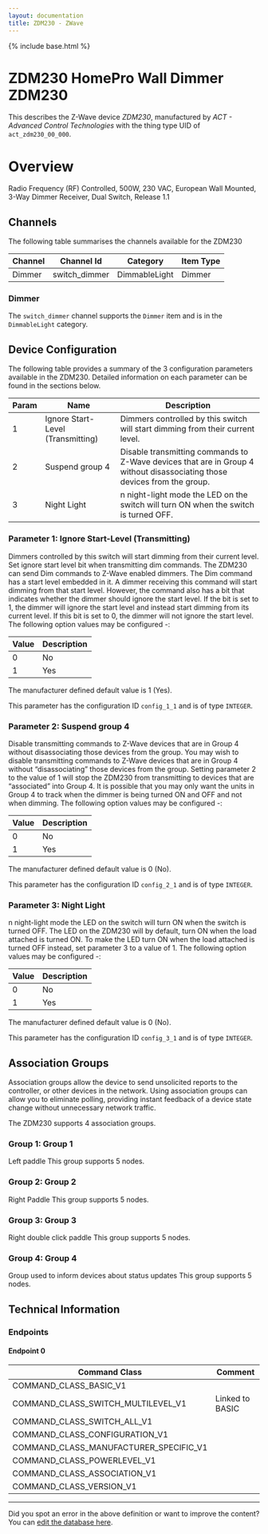 ```yaml
---
layout: documentation
title: ZDM230 - ZWave
---
```


{% include base.html %}

# ZDM230 HomePro Wall Dimmer ZDM230
This describes the Z-Wave device *ZDM230*, manufactured by *ACT - Advanced Control Technologies* with the thing type UID of ```act_zdm230_00_000```.

# Overview
Radio Frequency (RF) Controlled, 500W, 230 VAC, European Wall Mounted, 3-Way Dimmer Receiver, Dual Switch, Release 1.1

## Channels
The following table summarises the channels available for the ZDM230

| Channel | Channel Id | Category | Item Type |
|---------|------------|----------|-----------|
| Dimmer | switch_dimmer | DimmableLight | Dimmer | 

### Dimmer
The ```switch_dimmer``` channel supports the ```Dimmer``` item and is in the ```DimmableLight``` category.



## Device Configuration
The following table provides a summary of the 3 configuration parameters available in the ZDM230.
Detailed information on each parameter can be found in the sections below.

| Param | Name  | Description |
|-------|-------|-------------|
| 1 | Ignore Start-Level (Transmitting) | Dimmers controlled by this switch will start dimming from their current level. |
| 2 | Suspend group 4 | Disable transmitting commands to Z-Wave devices that are in Group 4 without disassociating those devices from the group. |
| 3 | Night Light | n night-light mode the LED on the switch will turn ON when the switch is turned OFF. |

### Parameter 1: Ignore Start-Level (Transmitting)
Dimmers controlled by this switch will start dimming from their current level.
Set ignore start level bit when transmitting dim commands. The ZDM230 can send Dim commands to Z-Wave enabled dimmers. The Dim command has a start level embedded in it. A dimmer receiving this command will start dimming from that start level. However, the command also has a bit that indicates whether the dimmer should ignore the start level. If the bit is set to 1, the dimmer will ignore the start level and instead start dimming from its current level. If this bit is set to 0, the dimmer will not ignore the start level.
The following option values may be configured -:

| Value  | Description |
|--------|-------------|
| 0 | No |
| 1 | Yes |

The manufacturer defined default value is 1 (Yes).

This parameter has the configuration ID ```config_1_1``` and is of type ```INTEGER```.


### Parameter 2: Suspend group 4
Disable transmitting commands to Z-Wave devices that are in Group 4 without disassociating those devices from the group.
You may wish to disable transmitting commands to Z-Wave devices that are in Group 4 without “disassociating” those devices from the group. Setting parameter 2 to the value of 1 will stop the ZDM230 from transmitting to devices that are “associated” into Group 4. It is possible that you may only want the units in Group 4 to track when the dimmer is being turned ON and OFF and not when dimming.
The following option values may be configured -:

| Value  | Description |
|--------|-------------|
| 0 | No |
| 1 | Yes |

The manufacturer defined default value is 0 (No).

This parameter has the configuration ID ```config_2_1``` and is of type ```INTEGER```.


### Parameter 3: Night Light
n night-light mode the LED on the switch will turn ON when the switch is turned OFF.
The LED on the ZDM230 will by default, turn ON when the load attached is turned ON. To make the LED turn ON when the load attached is turned OFF instead, set parameter 3 to a value of 1.
The following option values may be configured -:

| Value  | Description |
|--------|-------------|
| 0 | No |
| 1 | Yes |

The manufacturer defined default value is 0 (No).

This parameter has the configuration ID ```config_3_1``` and is of type ```INTEGER```.


## Association Groups
Association groups allow the device to send unsolicited reports to the controller, or other devices in the network. Using association groups can allow you to eliminate polling, providing instant feedback of a device state change without unnecessary network traffic.

The ZDM230 supports 4 association groups.

### Group 1: Group 1
Left paddle
This group supports 5 nodes.

### Group 2: Group 2
Right Paddle
This group supports 5 nodes.

### Group 3: Group 3
Right double click paddle
This group supports 5 nodes.

### Group 4: Group 4
Group used to inform devices about status updates
This group supports 5 nodes.

## Technical Information

### Endpoints

#### Endpoint 0

| Command Class | Comment |
|---------------|---------|
| COMMAND_CLASS_BASIC_V1| |
| COMMAND_CLASS_SWITCH_MULTILEVEL_V1| Linked to BASIC|
| COMMAND_CLASS_SWITCH_ALL_V1| |
| COMMAND_CLASS_CONFIGURATION_V1| |
| COMMAND_CLASS_MANUFACTURER_SPECIFIC_V1| |
| COMMAND_CLASS_POWERLEVEL_V1| |
| COMMAND_CLASS_ASSOCIATION_V1| |
| COMMAND_CLASS_VERSION_V1| |

---

Did you spot an error in the above definition or want to improve the content?
You can [edit the database here](http://www.cd-jackson.com/index.php/zwave/zwave-device-database/zwave-device-list/devicesummary/362).
